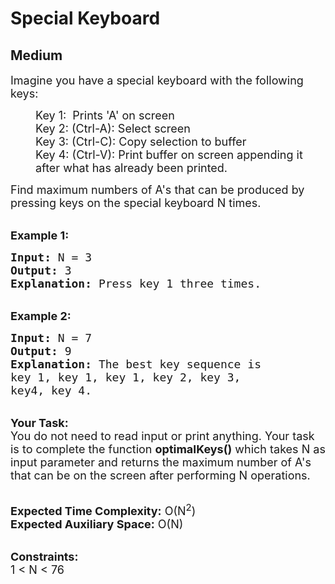 # Special Keyboard
## Medium
<div class="problems_problem_content__Xm_eO"><p><span style="font-size: 18px;">Imagine you have a special keyboard with the following keys:&nbsp;</span></p>
<p style="margin-left: 40px;"><span style="font-size: 18px;">Key 1: &nbsp;Prints 'A' on screen<br>Key 2: (Ctrl-A): Select screen<br>Key 3: (Ctrl-C): Copy selection to buffer<br>Key 4: (Ctrl-V): Print buffer on screen appending it after what has already been printed. </span></p>
<p><span style="font-size: 18px;">Find maximum numbers of A's that can be produced by pressing keys on the special keyboard N times.&nbsp;</span></p>
<p><br><strong><span style="font-size: 18px;">Example 1:</span></strong></p>
<pre><span style="font-size: 18px;"><strong>Input:</strong> N = 3
<strong>Output:</strong> 3
<strong>Explanation:</strong> Press key 1 three times.</span></pre>
<p><br><strong><span style="font-size: 18px;">Example 2:</span></strong></p>
<pre><span style="font-size: 18px;"><strong>Input:</strong> N = 7
<strong>Output:</strong> 9
<strong>Explanation:</strong> The best key sequence is 
key 1, key 1, key 1, key 2, key 3,
key4, key 4.</span></pre>
<p><br><span style="font-size: 18px;"><strong>Your Task:</strong><br>You do not need to read input or print anything. Your task is to complete the function <strong>optimalKeys()</strong> which takes N as input parameter and returns the maximum number of A's that can be on the screen after performing N operations.</span></p>
<p><br><span style="font-size: 18px;"><strong>Expected Time Complexity:</strong> O(N<sup>2</sup>)<br><strong>Expected Auxiliary Space:</strong> O(N)</span></p>
<p><br><span style="font-size: 18px;"><strong>Constraints:</strong><br>1 &lt; N &lt; 76</span></p></div>